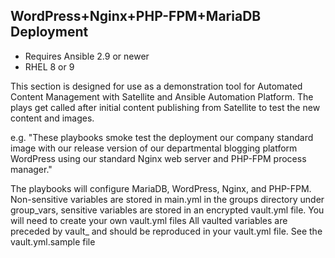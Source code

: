 ## WordPress+Nginx+PHP-FPM+MariaDB Deployment

- Requires Ansible 2.9 or newer
- RHEL 8 or 9

This section is designed for use as a demonstration tool for Automated Content Management with Satellite and Ansible Automation Platform. The plays get called after initial content publishing from Satellite to test the new content and images.

e.g. "These playbooks smoke test the deployment our company standard image with our release version of our departmental blogging platform WordPress using our standard Nginx web server and PHP-FPM process manager."

The playbooks will configure MariaDB, WordPress, Nginx, and PHP-FPM. Non-sensitive variables are stored in main.yml in the groups directory under group_vars, sensitive variables are stored in an encrypted vault.yml file. You will need to create your own vault.yml files All vaulted variables are  preceded by vault_ and should be reproduced in your vault.yml file. See the vault.yml.sample file
